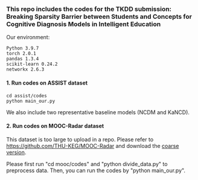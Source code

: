 ### This repo includes the codes for the TKDD submission: Breaking Sparsity Barrier between Students and Concepts for Cognitive Diagnosis Models in Intelligent Education 

Our environment:
```
Python 3.9.7 
torch 2.0.1
pandas 1.3.4
scikit-learn 0.24.2
networkx 2.6.3
```


#### 1. Run codes on ASSIST dataset
```
cd assist/codes
python main_our.py
```
We also include two representative baseline models (NCDM and KaNCD). 



#### 2. Run codes on MOOC-Radar dataset
This dataset is too large to upload in a repo. Please refer to https://github.com/THU-KEG/MOOC-Radar and download the [coarse version](https://cloud.tsinghua.edu.cn/d/5443ee05152344c79419/). 

Please first run "cd mooc/codes" and "python divide_data.py" to preprocess data. Then, you can run the codes by "python main_our.py". 
